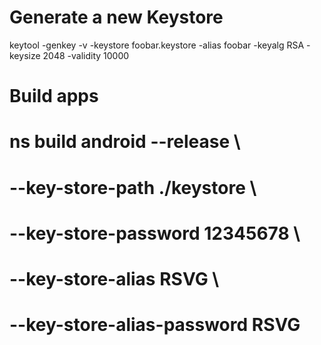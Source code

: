 # Generate a new Keystore
keytool -genkey -v -keystore foobar.keystore -alias foobar -keyalg RSA -keysize 2048 -validity 10000

# Build apps
# ns build android --release \
#  --key-store-path ./keystore \
#  --key-store-password 12345678 \
#  --key-store-alias RSVG \
#  --key-store-alias-password RSVG
